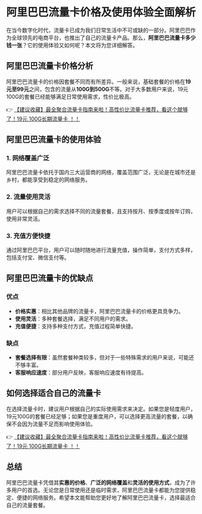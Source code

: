 # 阿里巴巴流量卡价格及使用体验全面解析

在当今数字化时代，流量卡已成为我们日常生活中不可或缺的一部分。阿里巴巴作为全球领先的电商平台，也推出了自己的流量卡产品。那么，**阿里巴巴流量卡多少钱一张**？它的使用体验又如何呢？本文将为您详细解答。

## 阿里巴巴流量卡价格分析

阿里巴巴流量卡的价格因套餐不同而有所差异。一般来说，基础套餐的价格在**19元至99元**之间，包含的流量从**100G到500G**不等。对于大多数用户来说，19元100G的套餐已经能够满足日常使用需求，性价比极高。

👉 [【建议收藏】最全聚合流量卡指南来啦！高性价比流量卡推荐，看这个就够了！19元 100G长期流量卡 ！！](https://bit.ly/Liuliangka)

## 阿里巴巴流量卡的使用体验

### 1. 网络覆盖广泛
阿里巴巴流量卡依托于国内三大运营商的网络，覆盖范围广泛，无论是在城市还是乡村，都能享受到稳定的网络服务。

### 2. 流量使用灵活
用户可以根据自己的需求选择不同的流量套餐，且支持按月、按季度或按年订购，使用非常灵活。

### 3. 充值方便快捷
通过阿里巴巴平台，用户可以随时随地进行流量充值，操作简单，支付方式多样，包括支付宝、微信支付等。

## 阿里巴巴流量卡的优缺点

### 优点
- **价格实惠**：相比其他品牌的流量卡，阿里巴巴流量卡的价格更具竞争力。
- **使用灵活**：多种套餐选择，满足不同用户的需求。
- **充值便捷**：支持多种支付方式，充值过程简单快捷。

### 缺点
- **套餐选择有限**：虽然套餐种类较多，但对于一些特殊需求的用户来说，可能还不够丰富。
- **客服响应速度**：部分用户反映，客服响应速度有待提高。

## 如何选择适合自己的流量卡

在选择流量卡时，建议用户根据自己的实际使用需求来决定。如果您是轻度用户，19元100G的套餐已经足够；如果您是重度用户，可以选择更高流量的套餐，以确保不会因为流量不足而影响使用体验。

👉 [【建议收藏】最全聚合流量卡指南来啦！高性价比流量卡推荐，看这个就够了！19元 100G长期流量卡 ！！](https://bit.ly/Liuliangka)

## 总结

阿里巴巴流量卡凭借其**实惠的价格**、**广泛的网络覆盖**和**灵活的使用方式**，成为了许多用户的首选。无论您是日常使用还是临时需求，阿里巴巴流量卡都能为您提供稳定、便捷的网络服务。希望本文能帮助您更好地了解阿里巴巴流量卡，选择最适合自己的流量套餐。